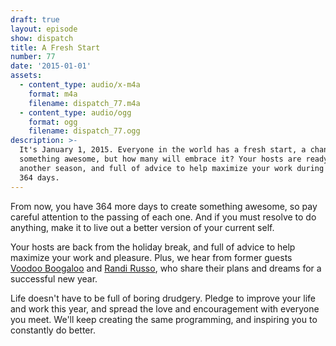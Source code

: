 ```yaml
---
draft: true
layout: episode
show: dispatch
title: A Fresh Start
number: 77
date: '2015-01-01'
assets:
  - content_type: audio/x-m4a
    format: m4a
    filename: dispatch_77.m4a
  - content_type: audio/ogg
    format: ogg
    filename: dispatch_77.ogg
description: >-
  It's January 1, 2015. Everyone in the world has a fresh start, a chance to do
  something awesome, but how many will embrace it? Your hosts are ready for
  another season, and full of advice to help maximize your work during the next
  364 days.
---
```

From now, you have 364 more days to create something awesome, so pay careful attention to the passing of each one. And if you must resolve to do anything, make it to live out a better version of your current self.

Your hosts are back from the holiday break, and full of advice to help maximize your work and pleasure. Plus, we hear from former guests [Voodoo Boogaloo](https://machine.fm/dispatch/64) and [Randi Russo](https://machine.fm/dispatch/3), who share their plans and dreams for a successful new year.

Life doesn't have to be full of boring drudgery. Pledge to improve your life and work this year, and spread the love and encouragement with everyone you meet. We'll keep creating the same programming, and inspiring you to constantly do better.